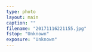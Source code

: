 ```yaml
---
type: photo
layout: main
caption: ""
filename: "20171116221155.jpg"
fstop: "Unknown"
exposure: "Unknown"
---
```

